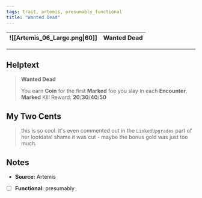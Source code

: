 ```yaml
---
tags: trait, artemis, presumably_functional
title: "Wanted Dead"
---
```

![[Artemis_06_Large.png\|60]] | Wanted Dead 
--- | ---

---
## Helptext
>**Wanted Dead**
>
> You earn **Coin** for the first **Marked** foe you slay in each **Encounter**.
> **Marked** Kill Reward: **20**/**30**/**40**/**50**

## My Two Cents
> this is so cool. it's even commented out in the `LinkedUpgrades` part of her lootdata! shame it was cut - maybe the bonus gold was just too much.

## Notes
* **Source:** Artemis
* [ ] **Functional:** presumably